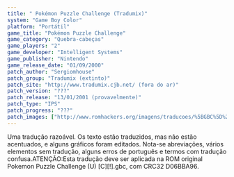 ```yaml
---
title: " Pokémon Puzzle Challenge (Tradumix)"
system: "Game Boy Color"
platform: "Portátil"
game_title: "Pokémon Puzzle Challenge"
game_category: "Quebra-cabeças"
game_players: "2"
game_developer: "Intelligent Systems"
game_publisher: "Nintendo"
game_release_date: "01/09/2000"
patch_author: "Sergiomhouse"
patch_group: "Tradumix (extinto)"
patch_site: "http://www.tradumix.cjb.net/ (fora do ar)"
patch_version: "???"
patch_release: "13/01/2001 (provavelmente)"
patch_type: "IPS"
patch_progress: "???"
patch_images: ["http://www.romhackers.org/imagens/traducoes/%5BGBC%5D%20Pok%C3%A9mon%20Puzzle%20Challenge%20-%20Tradumix%20-%201.png","http://www.romhackers.org/imagens/traducoes/%5BGBC%5D%20Pok%C3%A9mon%20Puzzle%20Challenge%20-%20Tradumix%20-%202.png","http://www.romhackers.org/imagens/traducoes/%5BGBC%5D%20Pok%C3%A9mon%20Puzzle%20Challenge%20-%20Tradumix%20-%203.png"]
---
```

Uma tradução razoável. Os texto estão traduzidos, mas não estão acentuados, e alguns gráficos foram editados. Nota-se abreviações, vários elementos sem tradução, alguns erros de português e termos com tradução confusa.ATENÇÃO:Esta tradução deve ser aplicada na ROM original Pokemon Puzzle Challenge (U) [C][!].gbc, com CRC32 D06BBA96.